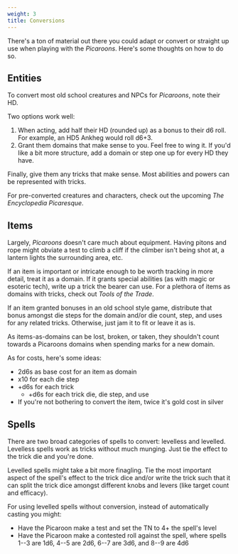 ```yaml
---
weight: 3
title: Conversions
---
```


There's a ton of material out there you could adapt or convert or straight up use when playing with
the _Picaroons_. Here's some thoughts on how to do so.

## Entities

To convert most old school creatures and NPCs for _Picaroons_, note their HD.

Two options work well:

1. When acting, add half their HD (rounded up) as a bonus to their d6 roll. For example, an HD5
   Ankheg would roll d6+3.
1. Grant them domains that make sense to you. Feel free to wing it. If you'd like a bit more
   structure, add a domain or step one up for every HD they have.

Finally, give them any tricks that make sense. Most abilities and powers can be represented with
tricks.

For pre-converted creatures and characters, check out the upcoming _The Encyclopedia Picaresque_.

## Items

Largely, _Picaroons_ doesn't care much about equipment. Having pitons and rope might obviate a test
to climb a cliff if the climber isn't being shot at, a lantern lights the surrounding area, etc.

If an item is important or intricate enough to be worth tracking in more detail, treat it as a
domain. If it grants special abilities (as with magic or esoteric tech), write up a trick the bearer
can use. For a plethora of items as domains with tricks, check out _Tools of the Trade_.

If an item granted bonuses in an old school style game, distribute that bonus amongst die steps for
the domain and/or die count, step, and uses for any related tricks. Otherwise, just jam it to fit or
leave it as is.

As items-as-domains can be lost, broken, or taken, they shouldn't count towards a Picaroons domains
when spending marks for a new domain.

As for costs, here's some ideas:

- 2d6s as base cost for an item as domain
- x10 for each die step
- +d6s for each trick
  - +d6s for each trick die, die step, and use
- If you're not bothering to convert the item, twice it's gold cost in silver

## Spells

There are two broad categories of spells to convert: levelless and levelled. Levelless spells work
as tricks without much munging. Just tie the effect to the trick die and you're done.

Levelled spells might take a bit more finagling. Tie the most important aspect of the spell's effect
to the trick dice and/or write the trick such that it can split the trick dice amongst different
knobs and levers (like target count and efficacy).

For using levelled spells without conversion, instead of automatically casting you might:

- Have the Picaroon make a test and set the TN to 4+ the spell's level
- Have the Picaroon make a contested roll against the spell, where spells 1--3 are 1d6, 4--5 are
  2d6, 6--7 are 3d6, and 8--9 are 4d6
